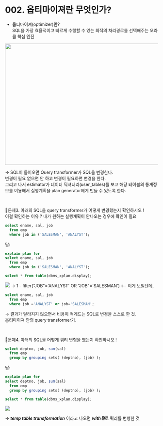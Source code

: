 # 002.  옵티마이져란 무엇인가?

- 옵티마이져(optimizer)란?  
  SQL을 가장 효율적이고 빠르게 수행할 수 있는 최적의 처리경로를 선택해주는 오라클 핵심 엔진


<img src="https://github.com/goguma999/newjourney/blob/main/002-1.png" width=600 height=400>

→ SQL이 들어오면 Query transformer가 SQL을 변경한다.   
 변경이 필요 없으면 안 하고 변경이 필요하면 변경을 한다.   
 그리고 나서 estimator가 데이터 딕셔너리(user_tables)를 보고
 해당 테이블의 통계정보를 이용해서 실행계획을 plan generator에게
 만들 수 있도록 한다.   

&nbsp;

🔷문제3. 아래의 SQL을 query transformer가 어떻게 변경했는지 확인하시오 !   
 이걸 확인하는 이유 ?  내가 원하는 실행계획이 안나오는 경우에 확인이 필요
```sql
select ename, sal, job
  from emp
  where job in ('SALESMAN', 'ANALYST');
```
답:
```sql
explain plan for
select ename, sal, job
  from emp
  where job in ('SALESMAN', 'ANALYST');

select * from table(dbms_xplan.display);
```
<img src="https://github.com/goguma999/newjourney/blob/main/002-2.png" >
→ 1 - filter("JOB"='ANALYST' OR "JOB"='SALESMAN')  <-- 이게 보일텐데,

```sql
select ename, sal, job
  from emp
  where job ='ANALYST' or job='SALESMAN'; 
```

→ 결과가 달라지지 않으면서 비용이 적게드는 SQL로 변경을 스스로 한 것.  
  옵티마이져 안의 query transformer가.   

&nbsp;

🔷문제4. 아래의 SQL을 어떻게 쿼리 변형을 했는지 확인하시오 !
```sql
select deptno, job, sum(sal)
  from emp
  group by grouping sets( (deptno), (job) );
```

답:  
```sql
explain plan for 
select deptno, job, sum(sal)
  from emp
  group by grouping sets( (deptno), (job) );

select * from table(dbms_xplan.display);
```

<img src="https://github.com/goguma999/newjourney/blob/main/002-3.png" >

→ ***temp table transformation*** 이라고 나오면 ***with절***로 쿼리를 변형한 것
